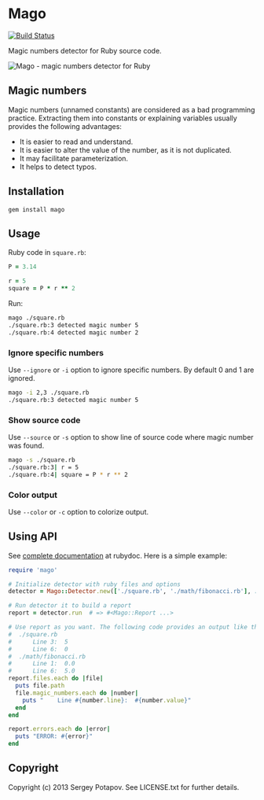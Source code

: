 # Mago

[![Build Status](https://travis-ci.org/greyblake/mago.png?branch=master)](https://travis-ci.org/greyblake/mago)

Magic numbers detector for Ruby source code.

![Mago - magic numbers detector for Ruby](http://i1078.photobucket.com/albums/w484/greyblake/ruby-mago.png)

## Magic numbers

Magic numbers (unnamed constants) are considered as a bad programming practice. Extracting them into constants or explaining variables usually provides the following advantages:
* It is easier to read and understand.
* It is easier to alter the value of the number, as it is not duplicated.
* It may facilitate parameterization.
* It helps to detect typos.

## Installation

```
gem install mago
```

## Usage

Ruby code in `square.rb`:
```ruby
P = 3.14

r = 5
square = P * r ** 2
```

Run:
```sh
mago ./square.rb
./square.rb:3 detected magic number 5
./square.rb:4 detected magic number 2
```

### Ignore specific numbers

Use `--ignore` or `-i` option to ignore specific numbers. By default 0 and 1 are ignored.

```sh
mago -i 2,3 ./square.rb
./square.rb:3 detected magic number 5
```

### Show source code

Use `--source` or `-s` option to show line of source code where magic number was found.

```sh
mago -s ./square.rb
./square.rb:3| r = 5
./square.rb:4| square = P * r ** 2
```

### Color output

Use `--color` or `-c` option to colorize output.


## Using API


See [complete documentation](http://rubydoc.info/gems/mago/) at rubydoc.
Here is a simple example:

```ruby
require 'mago'

# Initialize detector with ruby files and options
detector = Mago::Detector.new(['./square.rb', './math/fibonacci.rb'], :ignore => [1,2,3])

# Run detector it to build a report
report = detector.run  # => #<Mago::Report ...>

# Use report as you want. The following code provides an output like this:
#  ./square.rb
#      Line 3:  5
#      Line 6:  0
#  ./math/fibonacci.rb
#      Line 1:  0.0
#      Line 6:  5.0
report.files.each do |file|
  puts file.path
  file.magic_numbers.each do |number|
    puts "    Line #{number.line}:  #{number.value}"
  end
end

report.errors.each do |error|
  puts "ERROR: #{error}"
end
```
## Copyright

Copyright (c) 2013 Sergey Potapov. See LICENSE.txt for
further details.

